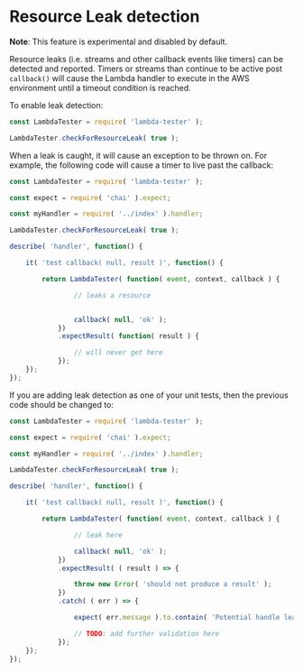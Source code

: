 # Resource Leak detection

**Note**: This feature is experimental and disabled by default.

Resource leaks (i.e. streams and other callback events like timers) can be detected and reported. Timers or streams than continue to be active post `callback()` will cause the Lambda handler to execute in the AWS environment until a timeout condition is reached.

To enable leak detection:

```js
const LambdaTester = require( 'lambda-tester' );

LambdaTester.checkForResourceLeak( true );
```

When a leak is caught, it will cause an exception to be thrown on. For example, the following code will cause a timer to live past the callback:

```js
const LambdaTester = require( 'lambda-tester' );

const expect = require( 'chai' ).expect;

const myHandler = require( '../index' ).handler;

LambdaTester.checkForResourceLeak( true );

describe( 'handler', function() {

	it( 'test callback( null, result )', function() {

		return LambdaTester( function( event, context, callback ) {

				// leaks a resource


                callback( null, 'ok' );
            })
			.expectResult( function( result ) {

                // will never get here
            });
	});
});
```

If you are adding leak detection as one of your unit tests, then the previous code should be changed to:

```js
const LambdaTester = require( 'lambda-tester' );

const expect = require( 'chai' ).expect;

const myHandler = require( '../index' ).handler;

LambdaTester.checkForResourceLeak( true );

describe( 'handler', function() {

	it( 'test callback( null, result )', function() {

		return LambdaTester( function( event, context, callback ) {

				// leak here

                callback( null, 'ok' );
            })
			.expectResult( ( result ) => {

                throw new Error( 'should not produce a result' );
            })
            .catch( ( err ) => {

                expect( err.message ).to.contain( 'Potential handle leakage detected' );

                // TODO: add further validation here
            });
	});
});
```
